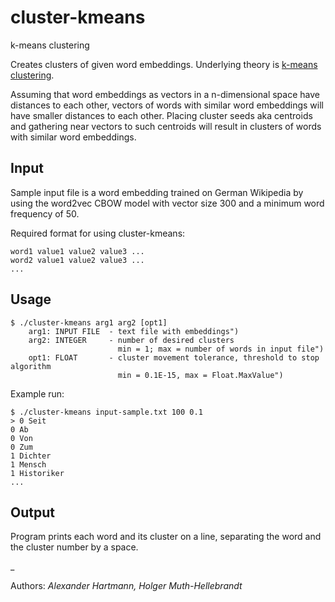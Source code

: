 # cluster-kmeans
k-means clustering

Creates clusters of given word embeddings. Underlying theory is [k-means clustering](https://en.wikipedia.org/wiki/K-means_clustering).

Assuming that word embeddings as vectors in a n-dimensional space have distances to each other, vectors of words with similar word embeddings will have smaller distances to each other. Placing cluster seeds aka centroids and gathering near vectors to such centroids will result in clusters of words with similar word embeddings.


## Input
Sample input file is a word embedding trained on German Wikipedia by using the word2vec CBOW model with vector size 300 and a minimum word frequency of 50.

Required format for using cluster-kmeans:
```
word1 value1 value2 value3 ...
word2 value1 value2 value3 ...
...
```

## Usage
```
$ ./cluster-kmeans arg1 arg2 [opt1]
    arg1: INPUT FILE  - text file with embeddings")
    arg2: INTEGER     - number of desired clusters
                        min = 1; max = number of words in input file")
    opt1: FLOAT       - cluster movement tolerance, threshold to stop algorithm
                        min = 0.1E-15, max = Float.MaxValue")
```
Example run:
```
$ ./cluster-kmeans input-sample.txt 100 0.1
> 0 Seit
0 Ab
0 Von
0 Zum
1 Dichter
1 Mensch
1 Historiker
...
```

## Output
Program prints each word and its cluster on a line, separating the word and the cluster number by a space.


_

Authors: *Alexander Hartmann, Holger Muth-Hellebrandt*
